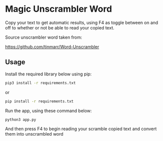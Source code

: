 # Magic Unscrambler Word
Copy your text to get automatic results, using F4 as toggle between on and off to whether or not be able to read your copied text.

Source unscrambler word taken from:

https://github.com/tinmarr/Word-Unscrambler


## Usage

Install the required library below using pip:
```bash
pip3 install -r requirements.txt
```

or 

```bash
pip install -r requirements.txt
```

Run the app, using these command below:
```bash
python3 app.py
```

And then press F4 to begin reading your scramble copied text and convert them into unscrambled word

